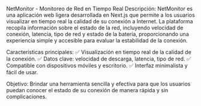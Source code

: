 NetMonitor - Monitoreo de Red en Tiempo Real
Descripción:
NetMonitor es una aplicación web ligera desarrollada en Next.js que permite a los usuarios visualizar en tiempo real la calidad de su conexión a Internet. La plataforma recopila información sobre el estado de la red, incluyendo velocidad de conexión, latencia, tipo de red y estado de la batería, proporcionando una experiencia simple y accesible para evaluar la estabilidad de la conexión.

Características principales:
✅ Visualización en tiempo real de la calidad de la conexión.
✅ Datos clave: velocidad de descarga, latencia, tipo de red.
✅ Compatible con dispositivos móviles y escritorio.
✅ Interfaz minimalista y fácil de usar.

Objetivo:
Brindar una herramienta sencilla y efectiva para que los usuarios puedan conocer el estado de su conexión de manera rápida y sin complicaciones.


